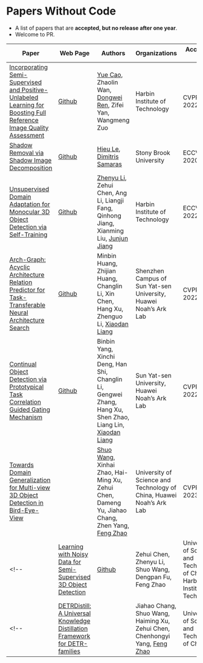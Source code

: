 # Papers Without Code


- A list of papers that are **accepted, but no release after one year**.
- Welcome to PR.



| Paper | Web Page | Authors | Organizations | Accepted to |
| - | - | - | - | - |
| [Incorporating Semi-Supervised and Positive-Unlabeled Learning for Boosting Full Reference Image Quality Assessment](https://openaccess.thecvf.com/content/CVPR2022/papers/Cao_Incorporating_Semi-Supervised_and_Positive-Unlabeled_Learning_for_Boosting_Full_Reference_Image_CVPR_2022_paper.pdf) | [Github](https://github.com/happycaoyue/JSPL) | [Yue Cao](https://scholar.google.com/citations?hl=zh-CN&user=DRZbOSgAAAAJ), Zhaolin Wan, [Dongwei Ren](https://scholar.google.com.hk/citations?user=pKmdGZgAAAAJ&hl=en), Zifei Yan, Wangmeng Zuo | Harbin Institute of Technology | CVPR 2022 |
| [Shadow Removal via Shadow Image Decomposition](https://arxiv.org/abs/2008.00267) | [Github](https://github.com/hieulem/FSS2SR) | [Hieu Le](https://hieulem.github.io/), [Dimitris Samaras](https://www3.cs.stonybrook.edu/~samaras/) | Stony Brook University | ECCV 2020 |
| [Unsupervised Domain Adaptation for Monocular 3D Object Detection via Self-Training](https://arxiv.org/abs/2204.11590) | [Github](https://github.com/zhyever/STMono3D) | [Zhenyu Li](https://zhyever.github.io/), Zehui Chen, Ang Li, Liangji Fang, Qinhong Jiang, Xianming Liu, [Junjun Jiang](https://scholar.google.com.hk/citations?user=WNH2_rgAAAAJ&hl=en) | Harbin Institute of Technology | ECCV 2022 |
| [Arch-Graph: Acyclic Architecture Relation Predictor for Task-Transferable Neural Architecture Search](https://openaccess.thecvf.com/content/CVPR2022/papers/Huang_Arch-Graph_Acyclic_Architecture_Relation_Predictor_for_Task-Transferable_Neural_Architecture_Search_CVPR_2022_paper.pdf) | [Github](https://github.com/Centaurus982034/Arch-Graph) | Minbin Huang, Zhijian Huang, Changlin Li, Xin Chen, Hang Xu, Zhenguo Li, [Xiaodan Liang](https://lemondan.github.io/) | Shenzhen Campus of Sun Yat-sen University, Huawei Noah’s Ark Lab | CVPR 2022 |
| [Continual Object Detection via Prototypical Task Correlation Guided Gating Mechanism](https://openaccess.thecvf.com/content/CVPR2022/papers/Yang_Continual_Object_Detection_via_Prototypical_Task_Correlation_Guided_Gating_Mechanism_CVPR_2022_paper.pdf) | [Github](https://github.com/dkxocl/ROSSETA) | Binbin Yang, Xinchi Deng, Han Shi, Changlin Li, Gengwei Zhang, Hang Xu, Shen Zhao, Liang Lin, [Xiaodan Liang](https://lemondan.github.io/) | Sun Yat-sen University, Huawei Noah’s Ark Lab | CVPR 2022 |
| [Towards Domain Generalization for Multi-view 3D Object Detection in Bird-Eye-View](https://arxiv.org/pdf/2303.01686.pdf) | | [Shuo Wang](https://scholar.google.com/citations?user=qTE3BacAAAAJ&hl=zh-CN), Xinhai Zhao, Hai-Ming Xu, Zehui Chen, Dameng Yu, Jiahao Chang, Zhen Yang, [Feng Zhao](https://scholar.google.co.uk/citations?user=r6CvuOUAAAAJ&hl=en) | University of Science and Technology of China, Huawei Noah’s Ark Lab | CVPR 2023 |
<!-- | [Learning with Noisy Data for Semi-Supervised 3D Object Detection](https://openaccess.thecvf.com/content/ICCV2023/papers/Chen_Learning_from_Noisy_Data_for_Semi-Supervised_3D_Object_Detection_ICCV_2023_paper.pdf) | [Github](https://github.com/zehuichen123/NoiseDet) | Zehui Chen, Zhenyu Li, Shuo Wang, Dengpan Fu, Feng Zhao | University of Science and Technology of China, Harbin Institute of Technology | ICCV 2023 | -->
<!-- | [DETRDistill: A Universal Knowledge Distillation Framework for DETR-families](https://arxiv.org/pdf/2211.10156.pdf) | | Jiahao Chang, Shuo Wang, Haiming Xu, Zehui Chen, Chenhongyi Yang, [Feng Zhao](https://scholar.google.co.uk/citations?user=r6CvuOUAAAAJ&hl=en) | University of Science and Technology of China | ICCV 2023 | -->
